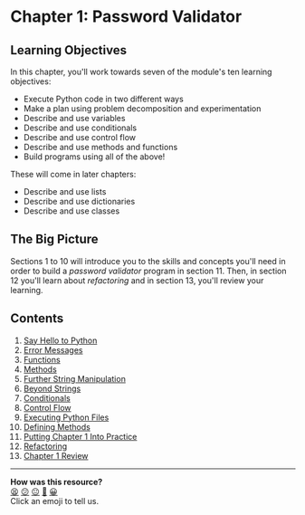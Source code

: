 # Chapter 1: Password Validator

## Learning Objectives

In this chapter, you'll work towards seven of the module's ten learning
objectives:

* Execute Python code in two different ways
* Make a plan using problem decomposition and experimentation
* Describe and use variables
* Describe and use conditionals
* Describe and use control flow
* Describe and use methods and functions
* Build programs using all of the above!

These will come in later chapters:

* Describe and use lists
* Describe and use dictionaries
* Describe and use classes

## The Big Picture

Sections 1 to 10 will introduce you to the skills and concepts you'll need in
order to build a _password validator_ program in section 11. Then, in section 12
you'll learn about _refactoring_ and in section 13, you'll review your learning.

## Contents

1. [Say Hello to Python](./01_say_hello_to_python.md)
2. [Error Messages](./02_error_messages.md)
3. [Functions](./03_functions.md)
4. [Methods](./04_methods.md)
5. [Further String Manipulation](./05_further_string_manipulation.md)
6. [Beyond Strings](./06_beyond_strings.md)
7. [Conditionals](./07_conditionals.md)
8. [Control Flow](./08_control_flow.md)
9. [Executing Python Files](./09_executing_python_files.md)
10. [Defining Methods](./10_defining_functions.md)
11. [Putting Chapter 1 Into
    Practice](./11_putting_chapter_1_into_practice.md)
12. [Refactoring](./12_refactoring.md)
13. [Chapter 1 Review](./13_review_learning.md)


<!-- BEGIN GENERATED SECTION DO NOT EDIT -->

---

**How was this resource?**  
[😫](https://airtable.com/shrUJ3t7KLMqVRFKR?prefill_Repository=makersacademy%2Fpython_foundations&prefill_File=chapter1%2FREADME.md&prefill_Sentiment=😫) [😕](https://airtable.com/shrUJ3t7KLMqVRFKR?prefill_Repository=makersacademy%2Fpython_foundations&prefill_File=chapter1%2FREADME.md&prefill_Sentiment=😕) [😐](https://airtable.com/shrUJ3t7KLMqVRFKR?prefill_Repository=makersacademy%2Fpython_foundations&prefill_File=chapter1%2FREADME.md&prefill_Sentiment=😐) [🙂](https://airtable.com/shrUJ3t7KLMqVRFKR?prefill_Repository=makersacademy%2Fpython_foundations&prefill_File=chapter1%2FREADME.md&prefill_Sentiment=🙂) [😀](https://airtable.com/shrUJ3t7KLMqVRFKR?prefill_Repository=makersacademy%2Fpython_foundations&prefill_File=chapter1%2FREADME.md&prefill_Sentiment=😀)  
Click an emoji to tell us.

<!-- END GENERATED SECTION DO NOT EDIT -->
